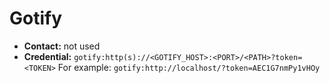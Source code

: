 # Gotify
- **Contact:** not used
- **Credential:** `gotify:http(s)://<GOTIFY_HOST>:<PORT>/<PATH>?token=<TOKEN>` For example: `gotify:http://localhost/?token=AEC1G7nmPy1vHOy`
